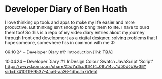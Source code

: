 # Developer Diary of Ben Hoath
I love thinking up tools and apps to make my life easier and more productive. But thinking isn't enough to bring them to life. I have to build them too!
So this is a repo of my video diary entries about my journey through front-end development as a digital designer, solving problems that I hope someone, somewhere has in common with me :D

09.10.24 – Developer Diary #0: Introduction
[link TBA]

10.04.24 – Developer Diary #1: InDesign Colour Swatch JavaScript 'Script'
https://www.loom.com/share/25d7a3cd834f4c68b14cc1d50d6b9a68?sid=b7410119-9537-4ca6-aa36-1dbcab7b1ebf
